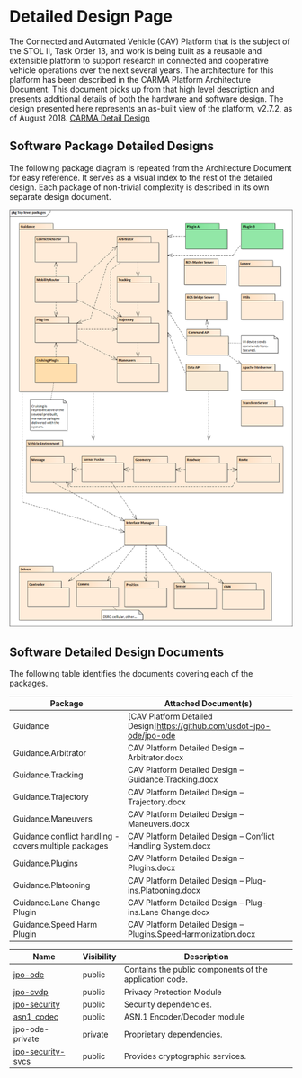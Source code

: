 # Detailed Design Page
The Connected and Automated Vehicle (CAV) Platform that is the subject of the STOL II, Task Order 13, and work is being built as a reusable and extensible platform to support research in connected and cooperative vehicle operations over the next several years. The architecture for this platform has been described in the CARMA Platform Architecture Document. This document picks up from that high level description and presents additional details of both the hardware and software design. The design presented here represents an as-built view of the platform, v2.7.2, as of August 2018. [CARMA Detail Design](https://usdot-carma.atlassian.net/wiki/spaces/CAR/pages/23330913/CARMA+Project+Documentation?preview=/23330913/29589570/CAV%20Platform%20Detailed%20Design.docx)

## Software Package Detailed Designs
The following package diagram is repeated from the Architecture Document for easy reference. It serves as a visual index to the rest of the detailed design. Each package of non-trivial complexity is described in its own separate design document.

![CARMA Arch](docs/image/Software_Designs.png)

## Software Detailed Design Documents
The following table identifies the documents covering each of the packages.  

|Package|Attached Document(s)|
|----|-----------|
|Guidance|[CAV Platform Detailed Design]https://github.com/usdot-jpo-ode/jpo-ode
|Guidance.Arbitrator|CAV Platform Detailed Design – Arbitrator.docx|
|Guidance.Tracking|CAV Platform Detailed Design – Guidance.Tracking.docx|
|Guidance.Trajectory|CAV Platform Detailed Design – Trajectory.docx|
|Guidance.Maneuvers|CAV Platform Detailed Design – Maneuvers.docx|
|Guidance conflict handling - covers multiple packages|CAV Platform Detailed Design – Conflict Handling System.docx|
|Guidance.Plugins|CAV Platform Detailed Design – Plugins.docx|
|Guidance.Platooning|CAV Platform Detailed Design – Plug-ins.Platooning.docx|
|Guidance.Lane Change Plugin|CAV Platform Detailed Design – Plug-ins.Lane Change.docx|
|Guidance.Speed Harm Plugin|CAV Platform Detailed Design – Plugins.SpeedHarmonization.docx|




|Name|Visibility|Description|
|----|----------|-----------|
|[jpo-ode](https://github.com/usdot-jpo-ode/jpo-ode)|public|Contains the public components of the application code.|
|[jpo-cvdp](https://github.com/usdot-jpo-ode/jpo-cvdp)|public|Privacy Protection Module|
|[jpo-security](https://github.com/usdot-jpo-ode/jpo-security)|public|Security dependencies.|
|[asn1_codec](https://github.com/usdot-jpo-ode/asn1_codec)|public|ASN.1 Encoder/Decoder module|
|jpo-ode-private|private|Proprietary dependencies.|
|[jpo-security-svcs](https://github.com/usdot-jpo-ode/jpo-security-svcs)|public|Provides cryptographic services.|
